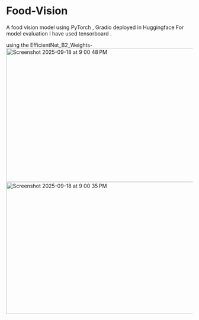 # Food-Vision
A food vision model using PyTorch , Gradio deployed in Huggingface 
For model evaluation I have used tensorboard . 

using the EfficientNet_B2_Weights-
<img width="638" height="362" alt="Screenshot 2025-09-18 at 9 00 48 PM" src="https://github.com/user-attachments/assets/8b994315-6f02-42d3-8e41-df32fda22c90" />
<img width="628" height="357" alt="Screenshot 2025-09-18 at 9 00 35 PM" src="https://github.com/user-attachments/assets/5d7b62ee-f382-4b86-a4e5-3fe7049e6f99" />
